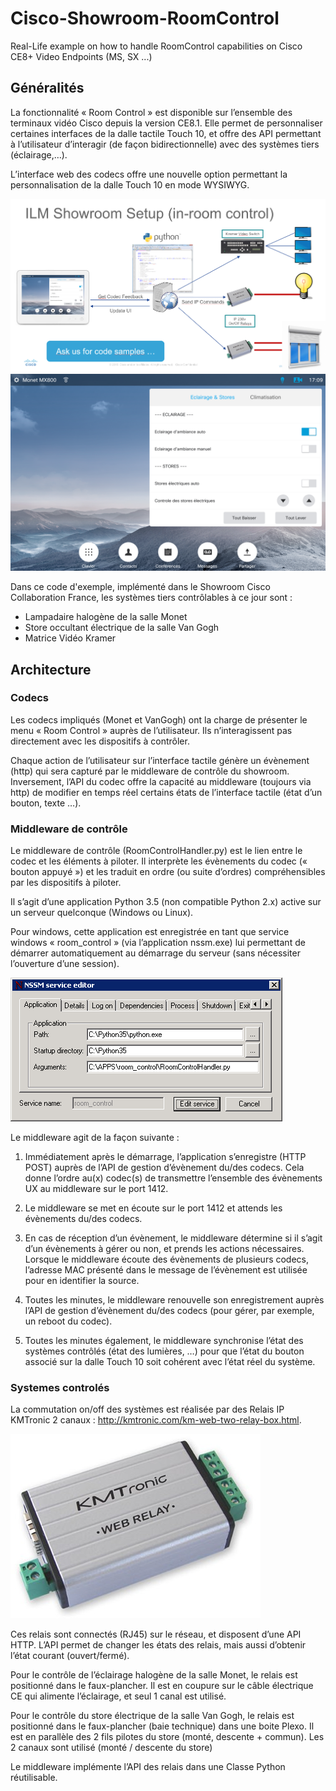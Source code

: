 # Cisco-Showroom-RoomControl
Real-Life example on how to handle RoomControl capabilities on Cisco CE8+ Video Endpoints (MS, SX ...)

## Généralités

La fonctionnalité « Room Control » est disponible sur l’ensemble des terminaux vidéo Cisco depuis la version CE8.1. Elle permet de personnaliser certaines interfaces de la dalle tactile Touch 10, et offre des API permettant à l’utilisateur d’interagir (de façon bidirectionnelle) avec des systèmes tiers (éclairage,…).

L’interface web des codecs offre une nouvelle option permettant la personnalisation de la dalle Touch 10 en mode WYSIWYG.

![Image](https://github.com/gbraux/Cisco-Showroom-RoomControl/raw/master/Screenshots/ShowroomLayout.PNG)
![Image](https://github.com/gbraux/Cisco-Showroom-RoomControl/raw/master/Screenshots/Room_Control_Screenshot.png)

Dans ce code d'exemple, implémenté dans le Showroom Cisco Collaboration France, les systèmes tiers contrôlables à ce jour sont :
- Lampadaire halogène de la salle Monet
- Store occultant électrique de la salle Van Gogh
- Matrice Vidéo Kramer

## Architecture

### Codecs

Les codecs impliqués (Monet et VanGogh) ont la charge de présenter le menu « Room Control » auprès de l’utilisateur. Ils n’interagissent pas directement avec les dispositifs à contrôler.

Chaque action de l’utilisateur sur l’interface tactile génère un évènement (http) qui sera capturé par le middleware de contrôle du showroom. Inversement, l’API du codec offre la capacité au middleware (toujours via http) de modifier en temps réel certains états de l’interface tactile (état d’un bouton, texte …).

### Middleware de contrôle

Le middleware de contrôle (RoomControlHandler.py) est le lien entre le codec et les éléments à piloter. Il interprète les évènements du codec (« bouton appuyé ») et les traduit en ordre (ou suite d’ordres) compréhensibles par les dispositifs à piloter.

Il s’agit d’une application Python 3.5 (non compatible Python 2.x) active sur un serveur quelconque (Windows ou Linux).

Pour windows, cette application est enregistrée en tant que service windows « room_control » (via l’application nssm.exe) lui permettant de démarrer automatiquement au démarrage du serveur (sans nécessiter l’ouverture d’une session).

![Image](https://github.com/gbraux/Cisco-Showroom-RoomControl/raw/master/Screenshots/NSSM_Screenshot.png)

Le middleware agit de la façon suivante :

1.	Immédiatement après le démarrage, l’application s’enregistre (HTTP POST) auprès de l’API de gestion d’évènement du/des codecs. Cela donne l’ordre au(x) codec(s) de transmettre l’ensemble des évènements UX au middleware sur le port 1412.

2.	Le middleware se met en écoute sur le port 1412 et attends les évènements du/des codecs.

3.	En cas de réception d’un évènement, le middleware détermine si il s’agit d’un évènements à gérer ou non, et prends les actions nécessaires. Lorsque le middleware écoute des évènements de plusieurs codecs, l’adresse MAC présenté dans le message de l’évènement est utilisée pour en identifier la source.

4.	Toutes les minutes, le middleware renouvelle son enregistrement auprès l’API de gestion d’évènement du/des codecs (pour gérer, par exemple, un reboot du codec).

5.	Toutes les minutes également, le middleware synchronise l’état des systèmes contrôlés (état des lumières, …) pour que l’état du bouton associé sur la dalle Touch 10 soit cohérent avec l’état réel du système.

### Systemes controlés

La commutation on/off des systèmes est réalisée par des Relais IP KMTronic 2 canaux : http://kmtronic.com/km-web-two-relay-box.html.

![Image](https://raw.githubusercontent.com/gbraux/Cisco-Showroom-RoomControl/master/Screenshots/relay_screenshot.jpg)

Ces relais sont connectés (RJ45) sur le réseau, et disposent d’une API HTTP. L’API permet de changer les états des relais, mais aussi d’obtenir l’état courant (ouvert/fermé).

Pour le contrôle de l’éclairage halogène de la salle Monet, le relais est positionné dans le faux-plancher. Il est en coupure sur le câble électrique CE qui alimente l’éclairage, et seul 1 canal est utilisé.

Pour le contrôle du store électrique de la salle Van Gogh, le relais est positionné dans le faux-plancher (baie technique) dans une boite Plexo. Il est en parallèle des 2 fils pilotes du store (monté, descente + commun). Les 2 canaux sont utilisé (monté / descente du store)

Le middleware implémente l’API des relais dans une Classe Python réutilisable.
